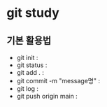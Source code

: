 # git study

## 기본 활용법
- git init :
- git status :
- git add . :
- git commit -m "message명" :
- git log :
- git push origin main : 
